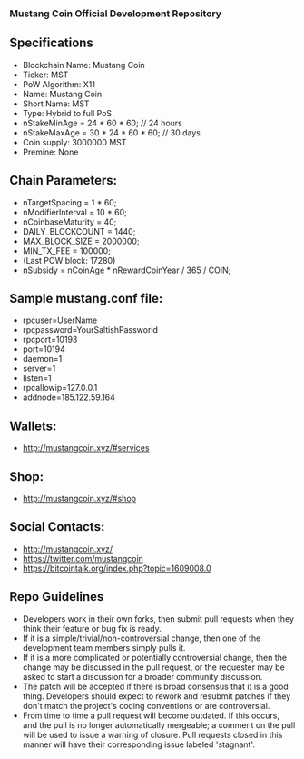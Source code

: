 ### Mustang Coin Official Development Repository

## Specifications

- Blockchain Name: Mustang Coin
- Ticker: MST
- PoW Algorithm: X11
- Name: Mustang Coin
- Short Name: MST
- Type: Hybrid to full PoS
- nStakeMinAge = 24 * 60 * 60; // 24 hours
- nStakeMaxAge = 30 * 24 * 60 * 60; // 30 days
- Coin supply: 3000000 MST
- Premine: None

## Chain Parameters:

- nTargetSpacing = 1 * 60;
- nModifierInterval = 10 * 60;
- nCoinbaseMaturity = 40;
- DAILY_BLOCKCOUNT = 1440;
- MAX_BLOCK_SIZE = 2000000;
- MIN_TX_FEE = 100000;
- (Last POW block: 17280)
- nSubsidy = nCoinAge * nRewardCoinYear / 365 / COIN;

## Sample mustang.conf file:

- rpcuser=UserName
- rpcpassword=YourSaltishPassworld
- rpcport=10193
- port=10194
- daemon=1
- server=1
- listen=1
- rpcallowip=127.0.0.1
- addnode=185.122.59.164

## Wallets:

- http://mustangcoin.xyz/#services

## Shop:

- http://mustangcoin.xyz/#shop

## Social Contacts:

- http://mustangcoin.xyz/
- https://twitter.com/mustangcoin
- https://bitcointalk.org/index.php?topic=1609008.0

## Repo Guidelines

- Developers work in their own forks, then submit pull requests when they think their feature or bug fix is ready.
- If it is a simple/trivial/non-controversial change, then one of the development team members simply pulls it.
- If it is a more complicated or potentially controversial change, then the change may be discussed in the pull request, or the        requester may be asked to start a discussion for a broader community discussion.
- The patch will be accepted if there is broad consensus that it is a good thing. Developers should expect to rework and resubmit patches if they don't match the project's coding conventions or are controversial.
- From time to time a pull request will become outdated. If this occurs, and the pull is no longer automatically mergeable; a comment on the pull will be used to issue a warning of closure. Pull requests closed in this manner will have their corresponding issue labeled 'stagnant'.
